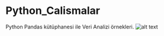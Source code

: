 # Python_Calismalar
Python Pandas kütüphanesi ile Veri Analizi örnekleri.
![alt text](https://github.com/serdarkocerr/Python_Calismalar/blob/master/images/KalmanF%E2%80%8EilterAvg.PNG)
